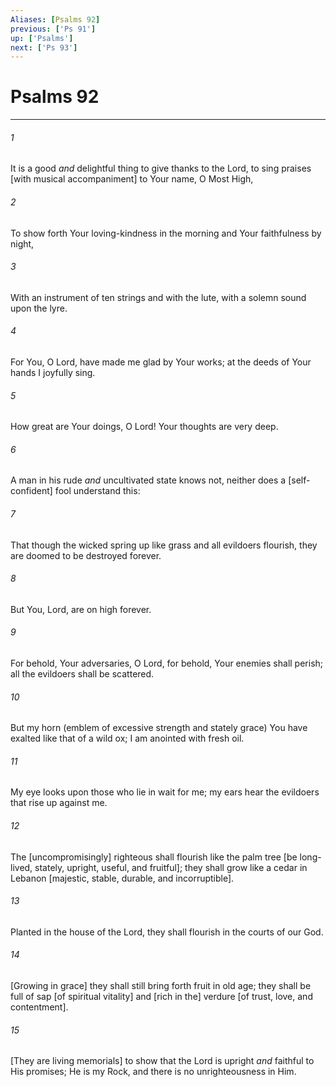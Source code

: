 ```yaml
---
Aliases: [Psalms 92]
previous: ['Ps 91']
up: ['Psalms']
next: ['Ps 93']
---
```

# Psalms 92

***














###### 1 






It is a good _and_ delightful thing to give thanks to the Lord, to sing praises [with musical accompaniment] to Your name, O Most High, 













###### 2 






To show forth Your loving-kindness in the morning and Your faithfulness by night, 













###### 3 






With an instrument of ten strings and with the lute, with a solemn sound upon the lyre. 













###### 4 






For You, O Lord, have made me glad by Your works; at the deeds of Your hands I joyfully sing. 













###### 5 






How great are Your doings, O Lord! Your thoughts are very deep. 













###### 6 






A man in his rude _and_ uncultivated state knows not, neither does a [self-confident] fool understand this: 













###### 7 






That though the wicked spring up like grass and all evildoers flourish, they are doomed to be destroyed forever. 













###### 8 






But You, Lord, are on high forever. 













###### 9 






For behold, Your adversaries, O Lord, for behold, Your enemies shall perish; all the evildoers shall be scattered. 













###### 10 






But my horn (emblem of excessive strength and stately grace) You have exalted like that of a wild ox; I am anointed with fresh oil. 













###### 11 






My eye looks upon those who lie in wait for me; my ears hear the evildoers that rise up against me. 













###### 12 






The [uncompromisingly] righteous shall flourish like the palm tree [be long-lived, stately, upright, useful, and fruitful]; they shall grow like a cedar in Lebanon [majestic, stable, durable, and incorruptible]. 













###### 13 






Planted in the house of the Lord, they shall flourish in the courts of our God. 













###### 14 






[Growing in grace] they shall still bring forth fruit in old age; they shall be full of sap [of spiritual vitality] and [rich in the] verdure [of trust, love, and contentment]. 













###### 15 






[They are living memorials] to show that the Lord is upright _and_ faithful to His promises; He is my Rock, and there is no unrighteousness in Him.
